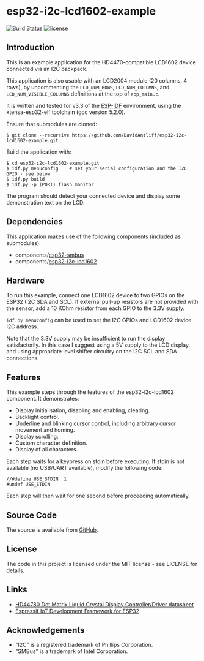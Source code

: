 # esp32-i2c-lcd1602-example

[![Build Status](https://travis-ci.org/DavidAntliff/esp32-i2c-lcd1602-example.svg?branch=master)](https://travis-ci.org/DavidAntliff/esp32-i2c-lcd1602-example)
[![license](https://img.shields.io/github/license/mashape/apistatus.svg)]()

## Introduction

This is an example application for the HD4470-compatible LCD1602 device connected via an I2C backpack.

This application is also usable with an LCD2004 module (20 columns, 4 rows), by uncommenting the `LCD_NUM_ROWS`, `LCD_NUM_COLUMNS`, and `LCD_NUM_VISIBLE_COLUMNS` definitions at the top of `app_main.c`.

It is written and tested for v3.3 of the [ESP-IDF](https://github.com/espressif/esp-idf) environment, using the xtensa-esp32-elf toolchain (gcc version 5.2.0).

Ensure that submodules are cloned:

    $ git clone --recursive https://github.com/DavidAntliff/esp32-i2c-lcd1602-example.git

Build the application with:

    $ cd esp32-i2c-lcd1602-example.git
    $ idf.py menuconfig    # set your serial configuration and the I2C GPIO - see below
    $ idf.py build
    $ idf.py -p (PORT) flash monitor

The program should detect your connected device and display some demonstration text on the LCD.

## Dependencies

This application makes use of the following components (included as submodules):

 * components/[esp32-smbus](https://github.com/DavidAntliff/esp32-smbus)
 * components/[esp32-i2c-lcd1602](https://github.com/DavidAntliff/esp32-i2c-lcd1602)

## Hardware

To run this example, connect one LCD1602 device to two GPIOs on the ESP32 (I2C SDA and SCL). If external pull-up resistors are not provided with the sensor, add a 10 KOhm resistor from each GPIO to the 3.3V supply.

`idf.py menuconfig` can be used to set the I2C GPIOs and LCD1602 device I2C address.

Note that the 3.3V supply may be insufficient to run the display satisfactorily. In this case I suggest using a 5V supply to the LCD display, and using appropriate level shifter circuitry on the I2C SCL and SDA connections.

## Features

This example steps through the features of the esp32-i2c-lcd1602 component. It demonstrates:

 * Display initialisation, disabling and enabling, clearing.
 * Backlight control.
 * Underline and blinking cursor control, including arbitrary cursor movement and homing.
 * Display scrolling.
 * Custom character definition.
 * Display of all characters.

Each step waits for a keypress on stdin before executing. If stdin is not available (no USB/UART available), modify the following code:

```
//#define USE_STDIN  1
#undef USE_STDIN
```

Each step will then wait for one second before proceeding automatically.

## Source Code

The source is available from [GitHub](https://www.github.com/DavidAntliff/esp32-i2c-lcd1602-example).

## License

The code in this project is licensed under the MIT license - see LICENSE for details.

## Links

 * [HD44780 Dot Matrix Liquid Crystal Display Controller/Driver datasheet](https://www.sparkfun.com/datasheets/LCD/HD44780.pdf)
 * [Espressif IoT Development Framework for ESP32](https://github.com/espressif/esp-idf)

## Acknowledgements

 * "I2C" is a registered trademark of Phillips Corporation.
 * "SMBus" is a trademark of Intel Corporation.
 
